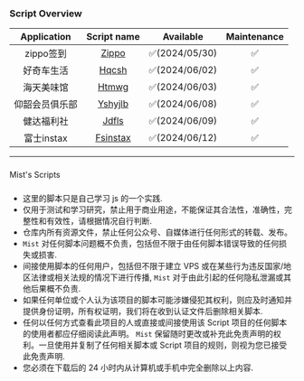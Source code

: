 ### Script Overview
|   Application          |                                    Script name                                           |   Available   | Maintenance |
|:----------------------:|:----------------------------------------------------------------------------------------:|:-------------:|:-----------:|
|     zippo签到         | [Zippo](https://github.com/yang7758258/ohhh154/blob/main/zippo.js) | ✅(2024/05/30) |      ✅     |
|     好奇车生活        | [Hqcsh](https://github.com/yang7758258/ohhh154/blob/main/hqcsh.js) | ✅(2024/06/02) |      ✅     |
| 海天美味馆|[Htmwg](https://github.com/yang7758258/ohhh154/blob/main/htmwg.js)|✅(2024/06/03)|✅ |
|仰韶会员俱乐部|[Yshyjlb](https://github.com/yang7758258/ohhh154/blob/main/yshyjlb.js)|✅(2024/06/08)|✅|
|健达福利社|[Jdfls](https://github.com/yang7758258/ohhh154/blob/main/jdfls.js)|✅(2024/06/09)|✅|
|富士instax|[Fsinstax](https://github.com/yang7758258/ohhh154/blob/main/fsinstax.js)|✅(2024/06/12)|✅|



------
###
Mist's Scripts
###
- 这里的脚本只是自己学习 js 的一个实践.
- 仅用于测试和学习研究，禁止用于商业用途，不能保证其合法性，准确性，完整性和有效性，请根据情况自行判断.
- 仓库内所有资源文件，禁止任何公众号、自媒体进行任何形式的转载、发布。
- `Mist` 对任何脚本问题概不负责，包括但不限于由任何脚本错误导致的任何损失或损害.
- 间接使用脚本的任何用户，包括但不限于建立 VPS 或在某些行为违反国家/地区法律或相关法规的情况下进行传播, `Mist` 对于由此引起的任何隐私泄漏或其他后果概不负责.
- 如果任何单位或个人认为该项目的脚本可能涉嫌侵犯其权利，则应及时通知并提供身份证明，所有权证明，我们将在收到认证文件后删除相关脚本.
- 任何以任何方式查看此项目的人或直接或间接使用该 Script 项目的任何脚本的使用者都应仔细阅读此声明。 `Mist` 保留随时更改或补充此免责声明的权利。一旦使用并复制了任何相关脚本或 Script 项目的规则，则视为您已接受此免责声明.
- 您必须在下载后的 24 小时内从计算机或手机中完全删除以上内容.
